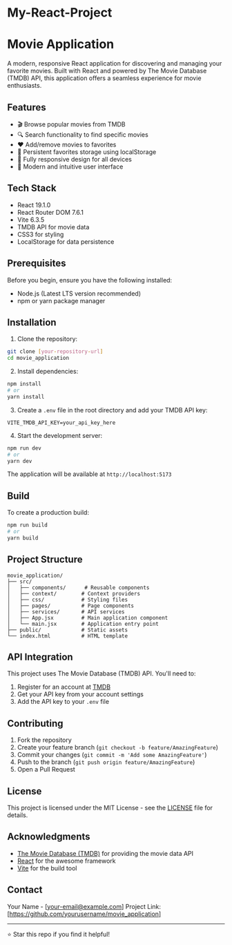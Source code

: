 # My-React-Project
# Movie Application

A modern, responsive React application for discovering and managing your favorite movies. Built with React and powered by The Movie Database (TMDB) API, this application offers a seamless experience for movie enthusiasts.

## Features

- 🎬 Browse popular movies from TMDB
- 🔍 Search functionality to find specific movies
- ❤️ Add/remove movies to favorites
- 💾 Persistent favorites storage using localStorage
- 📱 Fully responsive design for all devices
- 🎨 Modern and intuitive user interface

## Tech Stack

- React 19.1.0
- React Router DOM 7.6.1
- Vite 6.3.5
- TMDB API for movie data
- CSS3 for styling
- LocalStorage for data persistence

## Prerequisites

Before you begin, ensure you have the following installed:
- Node.js (Latest LTS version recommended)
- npm or yarn package manager

## Installation

1. Clone the repository:
```bash
git clone [your-repository-url]
cd movie_application
```

2. Install dependencies:
```bash
npm install
# or
yarn install
```

3. Create a `.env` file in the root directory and add your TMDB API key:
```env
VITE_TMDB_API_KEY=your_api_key_here
```

4. Start the development server:
```bash
npm run dev
# or
yarn dev
```

The application will be available at `http://localhost:5173`

## Build

To create a production build:

```bash
npm run build
# or
yarn build
```

## Project Structure

```
movie_application/
├── src/
│   ├── components/      # Reusable components
│   ├── context/        # Context providers
│   ├── css/            # Styling files
│   ├── pages/          # Page components
│   ├── services/       # API services
│   ├── App.jsx         # Main application component
│   └── main.jsx        # Application entry point
├── public/             # Static assets
└── index.html          # HTML template
```

## API Integration

This project uses The Movie Database (TMDB) API. You'll need to:
1. Register for an account at [TMDB](https://www.themoviedb.org/)
2. Get your API key from your account settings
3. Add the API key to your `.env` file

## Contributing

1. Fork the repository
2. Create your feature branch (`git checkout -b feature/AmazingFeature`)
3. Commit your changes (`git commit -m 'Add some AmazingFeature'`)
4. Push to the branch (`git push origin feature/AmazingFeature`)
5. Open a Pull Request

## License

This project is licensed under the MIT License - see the [LICENSE](LICENSE) file for details.

## Acknowledgments

- [The Movie Database (TMDB)](https://www.themoviedb.org/) for providing the movie data API
- [React](https://reactjs.org/) for the awesome framework
- [Vite](https://vitejs.dev/) for the build tool

## Contact

Your Name - [your-email@example.com]
Project Link: [https://github.com/yourusername/movie_application]

---
⭐️ Star this repo if you find it helpful!

